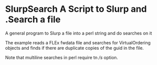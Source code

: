 # SlurpSearch A Script to Slurp and .Search a file
A general program to Slurp a file into a perl string and do searches on it

The example reads a FLEx fwdata file and searches for VirtualOrdering objects and finds if there are duplicate copies of the guid in the file.

Note that multiline searches in perl require tn */s* option.
